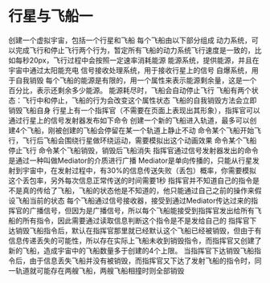 # 行星与飞船一
创建一个虚拟宇宙，包括一个行星和飞船
每个飞船由以下部分组成
动力系统，可以完成飞行和停止飞行两个行为，暂定所有飞船的动力系统飞行速度是一致的，比如每秒20px，飞行过程中会按照一定速率消耗能源
能源系统，提供能源，并且在宇宙中通过太阳能充电
信号接收处理系统，用于接收行星上的信号
自爆系统，用于自我销毁
每个飞船的能源是有限的，用一个属性来表示能源剩余量，这是一个百分比，表示还剩余多少能源。
能源耗尽时，飞船会自动停止飞行
飞船有两个状态：飞行中和停止，飞船的行为会改变这个属性状态
飞船的自我销毁方法会立即销毁飞船自身
行星上有一个指挥官（不需要在页面上表现出其形象），指挥官可以通过行星上的信号发射器发布如下命令
创建一个新的飞船进入轨道，最多可以创建4个飞船，刚被创建的飞船会停留在某一个轨道上静止不动
命令某个飞船开始飞行，飞行后飞船会围绕行星做环绕运动，需要模拟出这个动画效果
命令某个飞船停止飞行
命令某个飞船销毁，销毁后飞船消失
指挥官通过信号发射器发出的命令是通过一种叫做Mediator的介质进行广播
Mediator是单向传播的，只能从行星发射到宇宙中，在发射过程中，有30%的信息传送失败（丢包）概率，你需要模拟这个丢包率，另外每次信息正常传送的时间需要1秒
指挥官并不知道自己的指令是不是真的传给了飞船，飞船的状态他是不知道的，他只能通过自己之前的操作来假设飞船当前的状态
每个飞船通过信号接收器，接受到通过Mediator传达过来的指挥官的广播信号，但因为是广播信号，所以每个飞船能接受到指挥官发出给所有飞船的所有指令，因此需要通过读取信息判断这个指令是不是发给自己的
指挥官下达销毁飞船指令后，默认在指挥官那里就已经默认这个飞船已经被销毁，但由于有信息传递丢失的可能性，所以存在实际上飞船未收到销毁指令，而指挥官又创建了新的飞船，造成宇宙中的飞船数量多于创建的4个上限。
当指挥官下达销毁飞船指令后，由于信息丢失飞船并没有被销毁，而指挥官又下达了发射飞船的指令时，同一轨道就可能存在两艘飞船，两艘飞船相撞时则全部销毁
